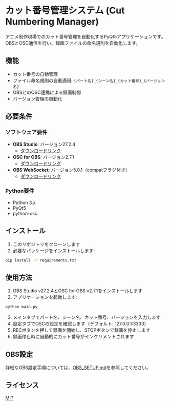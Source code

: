 # カット番号管理システム (Cut Numbering Manager)

アニメ制作現場でのカット番号管理を自動化するPyQt5アプリケーションです。OBSとOSC通信を行い、録画ファイルの命名規則を自動化します。

## 機能

- カット番号の自動管理
- ファイル命名規則の自動適用: `{パート名}_{シーン名}_{カット番号}_{バージョン名}`
- OBSとのOSC連携による録画制御
- バージョン管理の自動化

## 必要条件

### ソフトウェア要件
- **OBS Studio**: バージョン27.2.4
  - [ダウンロードリンク](https://github.com/obsproject/obs-studio/releases/tag/27.2.4)
- **OSC for OBS**: バージョン2.7.1
  - [ダウンロードリンク](https://github.com/jshea2/OSC-for-OBS/releases/tag/v2.7)
- **OBS WebSocket**: バージョン5.0.1（compatフラグ付き）
  - [ダウンロードリンク](https://github.com/obsproject/obs-websocket/releases/tag/5.0.1)

### Python要件
- Python 3.x
- PyQt5
- python-osc

## インストール

1. このリポジトリをクローンします
2. 必要なパッケージをインストールします:

```bash
pip install -r requirements.txt
```

## 使用方法

1. OBS Studio v27.2.4とOSC for OBS v2.7.1をインストールします
2. アプリケーションを起動します:

```bash
python main.py
```

3. メインタブでパート名、シーン名、カット番号、バージョンを入力します
4. 設定タブでOSCの設定を確認します（デフォルト: 127.0.0.1:3333）
5. RECボタンを押して録画を開始し、STOPボタンで録画を停止します
6. 録画停止時に自動的にカット番号がインクリメントされます

## OBS設定

詳細なOBS設定手順については、[OBS_SETUP.md](OBS_SETUP.md)を参照してください。

## ライセンス

[MIT](LICENSE)
